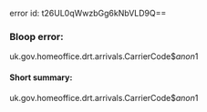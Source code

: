 error id: t26UL0qWwzbGg6kNbVLD9Q==
### Bloop error:

uk.gov.homeoffice.drt.arrivals.CarrierCode$$anon$1
#### Short summary: 

uk.gov.homeoffice.drt.arrivals.CarrierCode$$anon$1